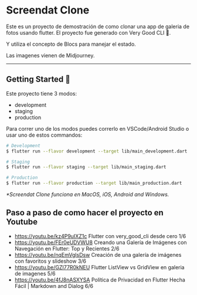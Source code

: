 # Screendat Clone

Este es un proyecto de demostración de como clonar una app de galeria de fotos usando flutter.
El proyecto fue generado con Very Good CLI 🤖.

Y utiliza el concepto de Blocs para manejar el estado.

Las imagenes vienen de Midjourney.

---

## Getting Started 🚀

Este proyecto tiene 3 modos:

- development
- staging
- production

Para correr uno de los modos puedes correrlo en VSCode/Android Studio o usar uno de estos commandos:

```sh
# Development
$ flutter run --flavor development --target lib/main_development.dart

# Staging
$ flutter run --flavor staging --target lib/main_staging.dart

# Production
$ flutter run --flavor production --target lib/main_production.dart
```

_\*Screendat Clone funciona en MacOS, iOS, Android and Windows._

## Paso a paso de como hacer el proyecto en Youtube

- https://youtu.be/kz4P9uIXZ1c Flutter con very_good_cli desde cero 1/6
- https://youtu.be/FEr0eUDVWU8 Creando una Galería de Imágenes con Navegación en Flutter: Top y Recientes 2/6
- https://youtu.be/nqEmVglsDsw Creación de una galería de imágenes con favoritos y slideshow 3/6
- https://youtu.be/GZI77R0kNEU Flutter ListView vs GridView en galeria de imagenes 5/6
- https://youtu.be/4fJ8nASXYSA Política de Privacidad en Flutter Hecha Fácil | Markdown and Dialog 6/6

